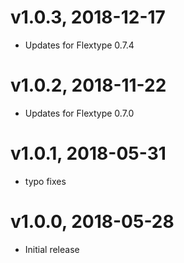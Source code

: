 # v1.0.3, 2018-12-17
* Updates for Flextype 0.7.4

# v1.0.2, 2018-11-22
* Updates for Flextype 0.7.0

# v1.0.1, 2018-05-31
* typo fixes

# v1.0.0, 2018-05-28
* Initial release
